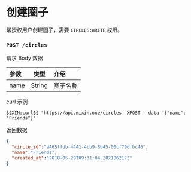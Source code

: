 # 创建圈子

帮授权用户创建圈子，需要 `CIRCLES:WRITE` 权限。

### `POST /circles`

请求 Body 数据

| 参数 | 类型 | 介绍 |
| :----- | :----: | :---- |
| name | String | 圈子名称 |

curl 示例

```
$$XIN:curl$$ "https://api.mixin.one/circles -XPOST --data '{"name": "Friends"}'
```

返回数据

```json
{
  "circle_id":"a465ffdb-4441-4cb9-8b45-00cf79dfbc46",
  "name":"Friends",
  "created_at":"2018-05-29T09:31:04.202186212Z"
}
```